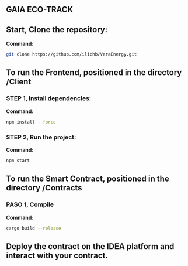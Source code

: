 ## GAIA ECO-TRACK 

## Start, Clone the repository:

**Command:**
```bash
git clone https://github.com/ilichb/VaraEnergy.git
```

##  To run the Frontend, positioned in the directory /Client

### STEP 1, Install dependencies:
**Command:**
```bash
npm install --force
```

### STEP 2, Run the project:
**Command:**
```bash
npm start
```

##  To run the Smart Contract, positioned in the directory /Contracts

### PASO 1, Compile
**Command:**
```bash
cargo build --release
```

## Deploy the contract on the IDEA platform and interact with your contract.